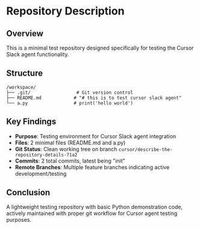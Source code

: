# Repository Description

## Overview
This is a minimal test repository designed specifically for testing the Cursor Slack agent functionality.

## Structure
```
/workspace/
├── .git/                 # Git version control
├── README.md            # "# this is to test cursor slack agent"
└── a.py                 # print('hello world')
```

## Key Findings
- **Purpose**: Testing environment for Cursor Slack agent integration
- **Files**: 2 minimal files (README.md and a.py)
- **Git Status**: Clean working tree on branch `cursor/describe-the-repository-details-71a2`
- **Commits**: 2 total commits, latest being "init"
- **Remote Branches**: Multiple feature branches indicating active development/testing

## Conclusion
A lightweight testing repository with basic Python demonstration code, actively maintained with proper git workflow for Cursor agent testing purposes.